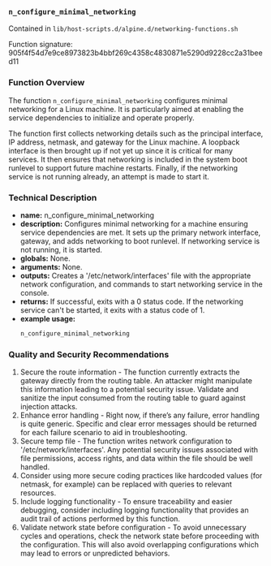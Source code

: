 ### `n_configure_minimal_networking`

Contained in `lib/host-scripts.d/alpine.d/networking-functions.sh`

Function signature: 905f4f54d7e9ce8973823b4bbf269c4358c4830871e5290d9228cc2a31beed11

### Function Overview
The function `n_configure_minimal_networking` configures minimal networking for a Linux machine. It is particularly aimed at enabling the service dependencies to initialize and operate properly.

The function first collects networking details such as the principal interface, IP address, netmask, and gateway for the Linux machine. A loopback interface is then brought up if not yet up since it is critical for many services. It then ensures that networking is included in the system boot runlevel to support future machine restarts. Finally, if the networking service is not running already, an attempt is made to start it.

### Technical Description
- **name:** n_configure_minimal_networking
- **description:** Configures minimal networking for a machine ensuring service dependencies are met. It sets up the primary network interface, gateway, and adds networking to boot runlevel. If networking service is not running, it is started.
- **globals:** None.
- **arguments:** None.
- **outputs:** Creates a '/etc/network/interfaces' file with the appropriate network configuration, and commands to start networking service in the console.
- **returns:** If successful, exits with a 0 status code. If the networking service can't be started, it exits with a status code of 1.
- **example usage:**
    ```bash
    n_configure_minimal_networking
    ```

### Quality and Security Recommendations
1. Secure the route information - The function currently extracts the gateway directly from the routing table. An attacker might manipulate this information leading to a potential security issue. Validate and sanitize the input consumed from the routing table to guard against injection attacks.
2. Enhance error handling - Right now, if there’s any failure, error handling is quite generic. Specific and clear error messages should be returned for each failure scenario to aid in troubleshooting.
3. Secure temp file - The function writes network configuration to '/etc/network/interfaces'. Any potential security issues associated with file permissions, access rights, and data within the file should be well handled.
4. Consider using more secure coding practices like hardcoded values (for netmask, for example) can be replaced with queries to relevant resources.
5. Include logging functionality - To ensure traceability and easier debugging, consider including logging functionality that provides an audit trail of actions performed by this function.
6. Validate network state before configuration - To avoid unnecessary cycles and operations, check the network state before proceeding with the configuration. This will also avoid overlapping configurations which may lead to errors or unpredicted behaviors.

